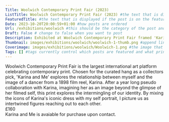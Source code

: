 ```yaml
---
Title: Woolwich Contemporary Print Fair (2023)
ListTitle: Woolwich Contemporary Print Fair (2023) #the text that is displayed below each post on the list pages
FeaturedTitle: #the text that is displayed if the post is on the featured slot
Date: 2023-10-20T20:00:59+01:00 #how posts are ordered 
Url: /exhibitions/woolwich #this should be the category of the post and then the file name e.g. /print/printfilename
Draft: False # change to false when you want to post
Description: Exhibited at Woolwich Contemporary Print Fair framed 'Karina and Me', Lithograph, 38cm x28cm, Edition of 12, printed at Hole Editions (2023) #Ca[tion for main image and description for alt images
Thumbnail: images/exhibitions/woolwich/woolwich-1-thumb.png #append link to image that will be shown on the list page
Coverimage: images/exhibitions/woolwich/Woolwich-1.png #the image that will be displayed at the top of the post
Tags: [] #tags currently control which posts are featured and what prints are available to buy, add more by adding a comma to the latest tag
---
```

Woolwich Contemporary Print Fair is the largest international art platform celebrating contemporary print. Chosen for the curated hang as a collectors pick, 'Karina and Me' explores the relationship between myself and the image of a dancer from a 1898 film reel, Karina. After a year long pseudo collaboration with Karina, imagining her as an image beyond the glimpse of her filmed self, this print explores the intermingling of our identity. By mixing the icons of Karina's iconic dress with my self portrait, I picture us as intertwined figures reaching out to each other.  
£160  
Karina and Me is avaiable for purchase upon contact. 
<!----
    Guide for basic text formatting if needed (italics, headings etc): https://www.markdownguide.org/basic-syntax/

    ![This is where the alt text goes (image description)](https://isabellatessier.co.uk/images/exhibitions/venice%20biennale/exhibition%20and%20talk/2-Cover-image.jpg <- link to the image)
    This is where to put the caption for the image
>

